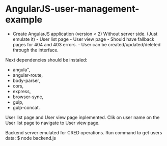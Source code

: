 # AngularJS-user-management-example
- Create AngularJS application (version &lt; 2) Without server side. (Just emulate it) - User list page - User view page - Should have fallback pages for 404 and 403 errors. - User can be created/updated/deleted through the interface.

Next dependencies should be instaled:
- angula",
- angular-route,
- body-parser,
- cors,
- express,
- browser-sync,
- gulp,
- gulp-concat.

User list page and User view page inplemented. Clik on user name on the User list page to navigate to User view page.

Backend server emulated for CRED operations.
Run command to get users data:
$ node backend.js